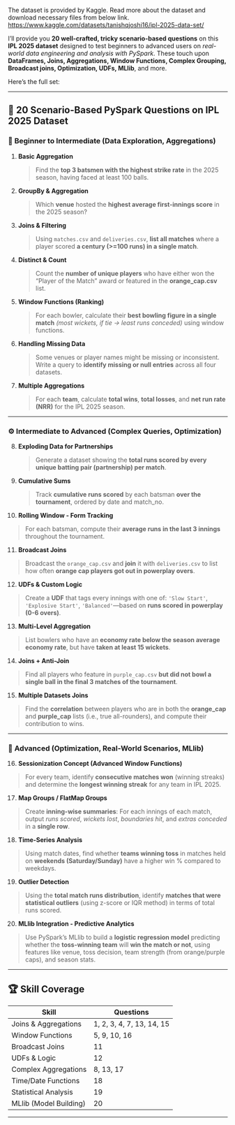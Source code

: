 The dataset is provided by Kaggle. Read more about the dataset and download necessary files from below link.
https://www.kaggle.com/datasets/tanishqjoshi16/ipl-2025-data-set/

I’ll provide you **20 well-crafted, tricky scenario-based questions** on this **IPL 2025 dataset** designed to test beginners to advanced users on *real-world data engineering and analysis with PySpark*. These touch upon **DataFrames, Joins, Aggregations, Window Functions, Complex Grouping, Broadcast joins, Optimization, UDFs, MLlib**, and more.

Here’s the full set:

---

## 🏏 **20 Scenario-Based PySpark Questions on IPL 2025 Dataset**

### 🔰 **Beginner to Intermediate (Data Exploration, Aggregations)**

1. **Basic Aggregation**

   > Find the **top 3 batsmen with the highest strike rate** in the 2025 season, having faced at least 100 balls.

2. **GroupBy & Aggregation**

   > Which **venue** hosted the **highest average first-innings score** in the 2025 season?

3. **Joins & Filtering**

   > Using `matches.csv` and `deliveries.csv`, **list all matches** where a player scored **a century (>=100 runs) in a single match**.

4. **Distinct & Count**

   > Count the **number of unique players** who have either won the “Player of the Match” award or featured in the **orange\_cap.csv** list.

5. **Window Functions (Ranking)**

   > For each bowler, calculate their **best bowling figure in a single match** *(most wickets, if tie -> least runs conceded)* using window functions.

6. **Handling Missing Data**

   > Some venues or player names might be missing or inconsistent. Write a query to **identify missing or null entries** across all four datasets.

7. **Multiple Aggregations**

   > For each **team**, calculate **total wins**, **total losses**, and **net run rate (NRR)** for the IPL 2025 season.

---

### ⚙️ **Intermediate to Advanced (Complex Queries, Optimization)**

8. **Exploding Data for Partnerships**

   > Generate a dataset showing the **total runs scored by every unique batting pair (partnership) per match**.

9. **Cumulative Sums**

   > Track **cumulative runs scored** by each batsman **over the tournament**, ordered by date and match\_no.

10. **Rolling Window - Form Tracking**

> For each batsman, compute their **average runs in the last 3 innings** throughout the tournament.

11. **Broadcast Joins**

> Broadcast the `orange_cap.csv` and **join** it with `deliveries.csv` to list how often **orange cap players got out in powerplay overs**.

12. **UDFs & Custom Logic**

> Create a **UDF** that tags every innings with one of: `'Slow Start'`, `'Explosive Start'`, `'Balanced'`—based on **runs scored in powerplay (0-6 overs)**.

13. **Multi-Level Aggregation**

> List bowlers who have an **economy rate below the season average economy rate**, but have **taken at least 15 wickets**.

14. **Joins + Anti-Join**

> Find all players who feature in `purple_cap.csv` **but did not bowl a single ball in the final 3 matches of the tournament**.

15. **Multiple Datasets Joins**

> Find the **correlation** between players who are in both the **orange\_cap** and **purple\_cap** lists (i.e., true all-rounders), and compute their contribution to wins.

---

### 🧩 **Advanced (Optimization, Real-World Scenarios, MLlib)**

16. **Sessionization Concept (Advanced Window Functions)**

> For every team, identify **consecutive matches won** (winning streaks) and determine the **longest winning streak** for any team in IPL 2025.

17. **Map Groups / FlatMap Groups**

> Create **inning-wise summaries**: For each innings of each match, output *runs scored*, *wickets lost*, *boundaries hit*, and *extras conceded* in a **single row**.

18. **Time-Series Analysis**

> Using match dates, find whether **teams winning toss** in matches held on **weekends (Saturday/Sunday)** have a higher win % compared to weekdays.

19. **Outlier Detection**

> Using the **total match runs distribution**, identify **matches that were statistical outliers** (using z-score or IQR method) in terms of total runs scored.

20. **MLlib Integration - Predictive Analytics**

> Use PySpark’s MLlib to build a **logistic regression model** predicting whether the **toss-winning team** will **win the match or not**, using features like venue, toss decision, team strength (from orange/purple caps), and season stats.

---

## 🏆 **Skill Coverage**

| **Skill**              | **Questions**             |
| ---------------------- | ------------------------- |
| Joins & Aggregations   | 1, 2, 3, 4, 7, 13, 14, 15 |
| Window Functions       | 5, 9, 10, 16              |
| Broadcast Joins        | 11                        |
| UDFs & Logic           | 12                        |
| Complex Aggregations   | 8, 13, 17                 |
| Time/Date Functions    | 18                        |
| Statistical Analysis   | 19                        |
| MLlib (Model Building) | 20                        |

---
